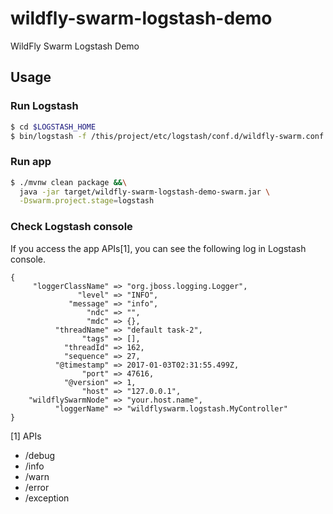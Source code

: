 # wildfly-swarm-logstash-demo

WildFly Swarm Logstash Demo

## Usage

### Run Logstash

``` sh
$ cd $LOGSTASH_HOME
$ bin/logstash -f /this/project/etc/logstash/conf.d/wildfly-swarm.conf
```

### Run app

``` sh
$ ./mvnw clean package &&\
  java -jar target/wildfly-swarm-logstash-demo-swarm.jar \
  -Dswarm.project.stage=logstash
```

### Check Logstash console

If you access the app APIs[1], you can see the following log in Logstash console.

```
{
     "loggerClassName" => "org.jboss.logging.Logger",
               "level" => "INFO",
             "message" => "info",
                 "ndc" => "",
                 "mdc" => {},
          "threadName" => "default task-2",
                "tags" => [],
            "threadId" => 162,
            "sequence" => 27,
          "@timestamp" => 2017-01-03T02:31:55.499Z,
                "port" => 47616,
            "@version" => 1,
                "host" => "127.0.0.1",
    "wildflySwarmNode" => "your.host.name",
          "loggerName" => "wildflyswarm.logstash.MyController"
}
```

[1] APIs

* /debug
* /info
* /warn
* /error
* /exception